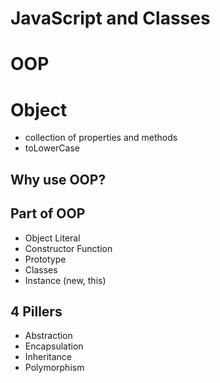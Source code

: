 # JavaScript and Classes

# OOP

# Object
- collection of properties and methods
- toLowerCase

## Why use OOP?


## Part of OOP
- Object Literal
- Constructor Function
- Prototype
- Classes
- Instance (new, this)

## 4 Pillers
- Abstraction
- Encapsulation
- Inheritance
- Polymorphism

